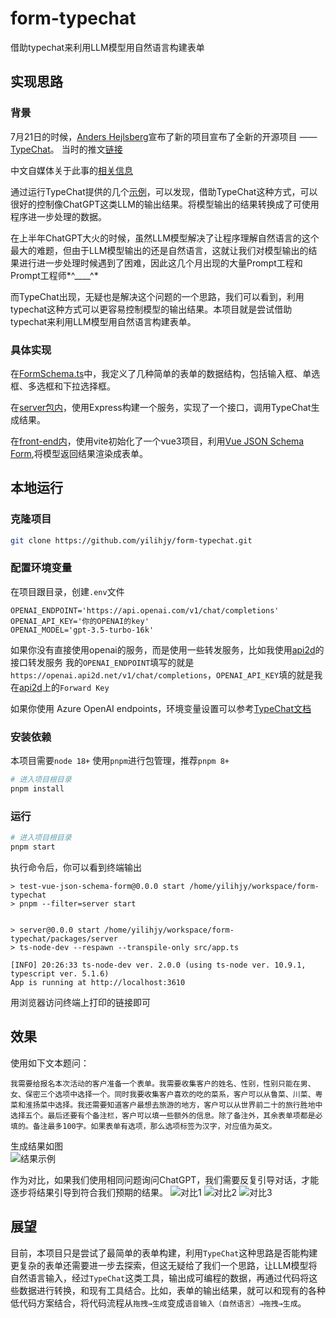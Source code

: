 # form-typechat 
借助typechat来利用LLM模型用自然语言构建表单

## 实现思路

### 背景

7月21日的时候，[Anders Hejlsberg](https://twitter.com/ahejlsberg)宣布了新的项目宣布了全新的开源项目 —— [TypeChat](https://microsoft.github.io/TypeChat/blog/introducing-typechat/)。
当时的推文[链接](https://twitter.com/ahejlsberg/status/1682068311415341057?s=20)

中文自媒体关于此事的[相关信息](https://zhuanlan.zhihu.com/p/645084158)

通过运行TypeChat提供的几个[示例](https://microsoft.github.io/TypeChat/docs/examples/)，可以发现，借助TypeChat这种方式，可以很好的控制像ChatGPT这类LLM的输出结果。将模型输出的结果转换成了可使用程序进一步处理的数据。

在上半年ChatGPT大火的时候，虽然LLM模型解决了让程序理解自然语言的这个最大的难题，但由于LLM模型输出的还是自然语言，这就让我们对模型输出的结果进行进一步处理时候遇到了困难，因此这几个月出现的大量Prompt工程和Prompt工程师*^____^*

而TypeChat出现，无疑也是解决这个问题的一个思路，我们可以看到，利用typechat这种方式可以更容易控制模型的输出结果。本项目就是尝试借助typechat来利用LLM模型用自然语言构建表单。

### 具体实现
在[FormSchema.ts](packages/form-typechat/src/FormSchema.ts)中，我定义了几种简单的表单的数据结构，包括输入框、单选框、多选框和下拉选择框。

在[server包内](packages/server/src/app.ts)，使用Express构建一个服务，实现了一个接口，调用TypeChat生成结果。

在[front-end内](packages/front-end/src/App.vue)，使用vite初始化了一个vue3项目，利用[Vue JSON Schema Form](https://vue-json-schema-form.lljj.me/),将模型返回结果渲染成表单。

## 本地运行

### 克隆项目
```bash
git clone https://github.com/yilihjy/form-typechat.git
```

### 配置环境变量

在项目跟目录，创建`.env`文件
```env
OPENAI_ENDPOINT='https://api.openai.com/v1/chat/completions'
OPENAI_API_KEY='你的OPENAI的key'
OPENAI_MODEL='gpt-3.5-turbo-16k'
```
如果你没有直接使用openai的服务，而是使用一些转发服务，比如我使用[api2d](https://api2d.com/r/186772)的接口转发服务
我的`OPENAI_ENDPOINT`填写的就是`https://openai.api2d.net/v1/chat/completions`，`OPENAI_API_KEY`填的就是我在[api2d](https://api2d.com/r/186772)上的`Forward Key`

如果你使用 Azure OpenAI endpoints，环境变量设置可以参考[TypeChat文档](https://microsoft.github.io/TypeChat/docs/examples/)

### 安装依赖
本项目需要`node 18+`
使用`pnpm`进行包管理，推荐`pnpm 8+`

```bash
# 进入项目根目录
pnpm install
```

### 运行
```bash
# 进入项目根目录
pnpm start
```

执行命令后，你可以看到终端输出
```
> test-vue-json-schema-form@0.0.0 start /home/yilihjy/workspace/form-typechat
> pnpm --filter=server start


> server@0.0.0 start /home/yilihjy/workspace/form-typechat/packages/server
> ts-node-dev --respawn --transpile-only src/app.ts

[INFO] 20:26:33 ts-node-dev ver. 2.0.0 (using ts-node ver. 10.9.1, typescript ver. 5.1.6)
App is running at http://localhost:3610
```
用浏览器访问终端上打印的链接即可

## 效果
使用如下文本题问：
```
我需要给报名本次活动的客户准备一个表单。我需要收集客户的姓名、性别，性别只能在男、女、保密三个选项中选择一个。同时我要收集客户喜欢的吃的菜系，客户可以从鲁菜、川菜、粤菜和淮扬菜中选择。我还需要知道客户最想去旅游的地方，客户可以从世界前二十的旅行胜地中选择五个。最后还要有个备注栏，客户可以填一些额外的信息。除了备注外，其余表单项都是必填的。备注最多100字。如果表单有选项，那么选项标签为汉字，对应值为英文。
```

生成结果如图  
![结果示例](screenshot/form-typechat-result.png)

作为对比，如果我们使用相同问题询问ChatGPT，我们需要反复引导对话，才能逐步将结果引导到符合我们预期的结果。
![对比1](screenshot/gpt-result1.png)
![对比2](screenshot/gpt-result2.png)
![对比3](screenshot/gpt-result3.png)

## 展望

目前，本项目只是尝试了最简单的表单构建，利用`TypeChat`这种思路是否能构建更复杂的表单还需要进一步去探索，但这无疑给了我们一个思路，让LLM模型将自然语言输入，经过`TypeChat`这类工具，输出成可编程的数据，再通过代码将这些数据进行转换，和现有工具结合。比如，表单的输出结果，就可以和现有的各种低代码方案结合，将代码流程从`拖拽→生成`变成`语音输入（自然语言）→拖拽→生成`。